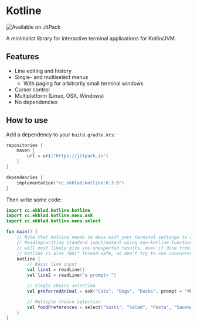 # Kotline
![Available on JitPack](https://jitpack.io/v/cc.ekblad/kotline.svg)

A minimalist library for interactive terminal applications for Kotlin/JVM.

## Features
- Line editing and history
- Single- and multiselect menus
  - With paging for arbitrarily small terminal windows
- Cursor control
- Multiplatform (Linux, OSX, Windows)
- No dependencies

## How to use

Add a dependency to your `build.gradle.kts`:

```kotlin
repositories {
    maven {
        url = uri("https://jitpack.io")
    }
}

dependencies {
    implementation("cc.ekblad:kotline:0.3.0")
}
```

Then write some code:

```kotlin
import cc.ekblad.kotline.kotline
import cc.ekblad.kotline.menu.ask
import cc.ekblad.kotline.menu.select

fun main() {
    // Note that kotline needs to mess with your terminal settings to do its magic.
    // Reading/writing standard input/output using non-kotline functions while a kotline block is executing
    // will most likely give you unexpected results, even if done from within the kotline block.
    // Kotline is also *NOT* thread-safe, so don't try to run concurrent kotline blocks.
    kotline {
        // Basic line input
        val line1 = readLine()
        val line2 = readLine("a prompt> ")

        // Single choice selection
        val preferredAnimal = ask("Cats", "Dogs", "Ducks", prompt = "Which do you prefer?")

        // Multiple choice selection
        val foodPreferences = select("Sushi", "Salad", "Pasta", "Sausage", prompt = "Select any foods you like")
    }
}
```
